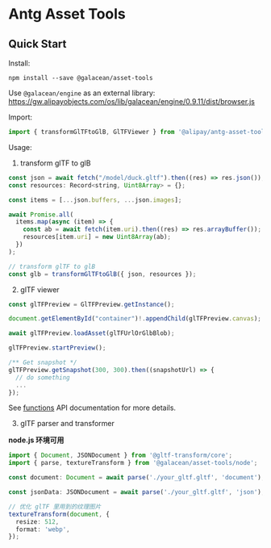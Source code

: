 # Antg Asset Tools

## Quick Start

Install:

```shell
npm install --save @galacean/asset-tools
```

Use `@galacean/engine` as an external library: https://gw.alipayobjects.com/os/lib/galacean/engine/0.9.11/dist/browser.js

Import:

```javascript
import { transformGlTFtoGlB, GlTFViewer } from '@alipay/antg-asset-tools';
```

Usage:

1. transform glTF to glB

```javascript
const json = await fetch("/model/duck.gltf").then((res) => res.json());
const resources: Record<string, Uint8Array> = {};

const items = [...json.buffers, ...json.images];

await Promise.all(
  items.map(async (item) => {
    const ab = await fetch(item.uri).then((res) => res.arrayBuffer());
    resources[item.uri] = new Uint8Array(ab);
  })
);

// transform glTF to glB
const glb = transformGlTFtoGlB({ json, resources });
```

2. glTF viewer

```javascript
const glTFPreview = GlTFPreview.getInstance();

document.getElementById("container")!.appendChild(glTFPreview.canvas);

await glTFPreview.loadAsset(glTFUrlOrGlbBlob);

glTFPreview.startPreview();

/** Get snapshot */
glTFPreview.getSnapshot(300, 300).then((snapshotUrl) => {
  // do something
  ...
});
```

See [functions](./docs/classes/GlTFPreview.md) API documentation for more details.

3. glTF parser and transformer

**node.js 环境可用**

```typescript
import { Document, JSONDocument } from '@gltf-transform/core';
import { parse, textureTransform } from '@galacean/asset-tools/node';

const document: Document = await parse('./your_gltf.gltf', 'document');

const jsonData: JSONDocument = await parse('./your_gltf.gltf', 'json');

// 优化 glTF 里用到的纹理图片
textureTransform(document, {
  resize: 512,
  format: 'webp',
});

```